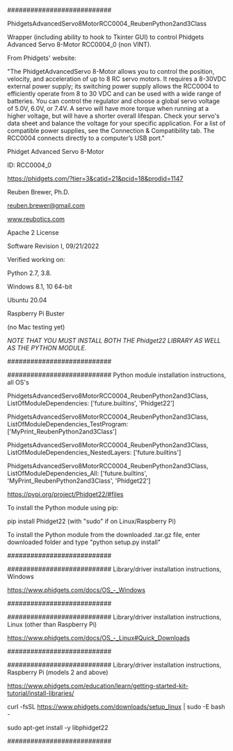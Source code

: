 ###########################

PhidgetsAdvancedServo8MotorRCC0004_ReubenPython2and3Class

Wrapper (including ability to hook to Tkinter GUI) to control Phidgets Advanced Servo 8-Motor RCC0004_0 (non VINT).

From Phidgets' website:

"The PhidgetAdvancedServo 8-Motor allows you to control the position, velocity,
and acceleration of up to 8 RC servo motors. It requires a 8-30VDC external power supply; its switching power supply
allows the RCC0004 to efficiently operate from 8 to 30 VDC and can be used with a wide range of batteries.
You can control the regulator and choose a global servo voltage of 5.0V, 6.0V, or 7.4V.
A servo will have more torque when running at a higher voltage, but will have a shorter overall lifespan.
Check your servo's data sheet and balance the voltage for your specific application.
For a list of compatible power supplies, see the Connection & Compatibility tab.
The RCC0004 connects directly to a computer’s USB port."

Phidget Advanced Servo 8-Motor

ID: RCC0004_0

https://phidgets.com/?tier=3&catid=21&pcid=18&prodid=1147

Reuben Brewer, Ph.D.

reuben.brewer@gmail.com

www.reubotics.com

Apache 2 License

Software Revision I, 09/21/2022

Verified working on: 

Python 2.7, 3.8.

Windows 8.1, 10 64-bit

Ubuntu 20.04

Raspberry Pi Buster 

(no Mac testing yet)

*NOTE THAT YOU MUST INSTALL BOTH THE Phidget22 LIBRARY AS WELL AS THE PYTHON MODULE.*

###########################

########################### Python module installation instructions, all OS's

PhidgetsAdvancedServo8MotorRCC0004_ReubenPython2and3Class, ListOfModuleDependencies: ['future.builtins', 'Phidget22']

PhidgetsAdvancedServo8MotorRCC0004_ReubenPython2and3Class, ListOfModuleDependencies_TestProgram: ['MyPrint_ReubenPython2and3Class']

PhidgetsAdvancedServo8MotorRCC0004_ReubenPython2and3Class, ListOfModuleDependencies_NestedLayers: ['future.builtins']

PhidgetsAdvancedServo8MotorRCC0004_ReubenPython2and3Class, ListOfModuleDependencies_All: ['future.builtins', 'MyPrint_ReubenPython2and3Class', 'Phidget22']

https://pypi.org/project/Phidget22/#files

To install the Python module using pip:

pip install Phidget22       (with "sudo" if on Linux/Raspberry Pi)

To install the Python module from the downloaded .tar.gz file, enter downloaded folder and type "python setup.py install"

###########################

########################### Library/driver installation instructions, Windows

https://www.phidgets.com/docs/OS_-_Windows

###########################

########################### Library/driver installation instructions, Linux (other than Raspberry Pi)

https://www.phidgets.com/docs/OS_-_Linux#Quick_Downloads

###########################

########################### Library/driver installation instructions, Raspberry Pi (models 2 and above)

https://www.phidgets.com/education/learn/getting-started-kit-tutorial/install-libraries/

curl -fsSL https://www.phidgets.com/downloads/setup_linux | sudo -E bash -

sudo apt-get install -y libphidget22
 
###########################
